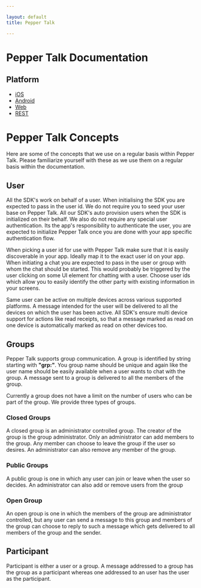 ```yaml
---

layout: default
title: Pepper Talk

---
```

# Pepper Talk Documentation

## Platform
* [iOS](/ios)
* [Android](/android)
* [Web](/web)
* [REST](/REST)

# Pepper Talk Concepts

Here are some of the concepts that we use on a regular basis within Pepper Talk. Please familiarize yourself with these as we use them on a regular basis within the documentation.

## User

All the SDK's work on behalf of a user. When initialising the SDK you are expected to pass in the user id. We do not require you to seed your user base on Pepper Talk. All our SDK's auto provision users when the SDK is initialized on their behalf. We also do not require any special user authentication. Its the app's responsibility to authenticate the user, you are expected to initialize Pepper Talk once you are done with your app specific authentication flow.

When picking a user id for use with Pepper Talk make sure that it is easily discoverable in your app. Ideally map it to the exact user id on your app. When initiating a chat you are expected to pass in the user or group with whom the chat should be started. This would probably be triggered by the user clicking on some UI element for chatting with a user. Choose user ids which allow you to easily identify the other party with existing information in your screens.

Same user can be active on multiple devices across various supported platforms. A message intended for the user will be delivered to all the devices on which the user has been active. All SDK's ensure multi device support for actions like read receipts, so that a message marked as read on one device is automatically marked as read on other devices too.

## Groups

Pepper Talk supports group communication. A group is identified by string starting with **"grp:"**. You group name should be unique and again like the user name should be easily available when a user wants to chat with the group. A message sent to a group is delivered to all the members of the group.

Currently a group does not have a limit on the number of users who can be part of the group. We provide three types of groups.

### Closed Groups

A closed group is an administrator controlled group. The creator of the group is the group administrator. Only an administrator can add members to the group. Any member can choose to leave the group if the user so desires. An administrator can also remove any member of the group.

### Public Groups

A public group is one in which any user can join or leave when the user so decides. An administrator can also add or remove users from the group

### Open Group

An open group is one in which the members of the group are administrator controlled, but any user can send a message to this group and members of the group can choose to reply to such a message which gets delivered to all members of the group and the sender.

## Participant

Participant is either a user or a group. A message addressed to a group has the group as a participant whereas one addressed to an user has the user as the participant.
